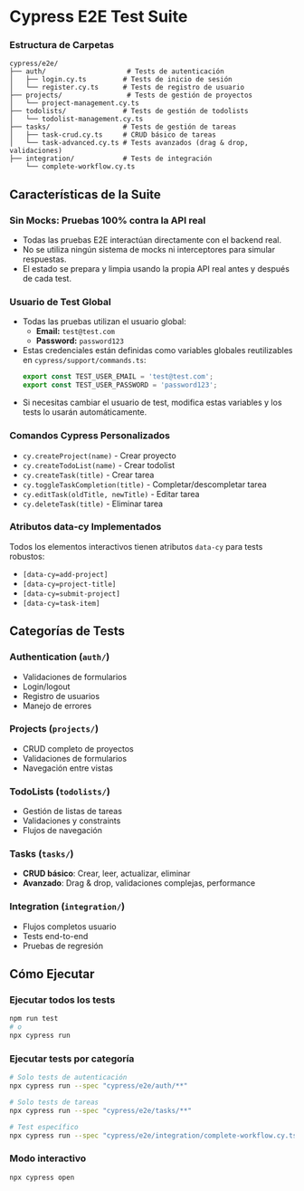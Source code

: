 # Cypress E2E Test Suite

### Estructura de Carpetas

```
cypress/e2e/
├── auth/                    # Tests de autenticación
│   ├── login.cy.ts         # Tests de inicio de sesión
│   └── register.cy.ts      # Tests de registro de usuario
├── projects/                # Tests de gestión de proyectos
│   └── project-management.cy.ts
├── todolists/              # Tests de gestión de todolists
│   └── todolist-management.cy.ts
├── tasks/                  # Tests de gestión de tareas
│   ├── task-crud.cy.ts     # CRUD básico de tareas
│   └── task-advanced.cy.ts # Tests avanzados (drag & drop, validaciones)
├── integration/            # Tests de integración
    └── complete-workflow.cy.ts
```

## Características de la Suite

### Sin Mocks: Pruebas 100% contra la API real
- Todas las pruebas E2E interactúan directamente con el backend real.
- No se utiliza ningún sistema de mocks ni interceptores para simular respuestas.
- El estado se prepara y limpia usando la propia API real antes y después de cada test.

### Usuario de Test Global
- Todas las pruebas utilizan el usuario global:
  - **Email:** `test@test.com`
  - **Password:** `password123`
- Estas credenciales están definidas como variables globales reutilizables en `cypress/support/commands.ts`:
  ```js
  export const TEST_USER_EMAIL = 'test@test.com';
  export const TEST_USER_PASSWORD = 'password123';
  ```
- Si necesitas cambiar el usuario de test, modifica estas variables y los tests lo usarán automáticamente.

### Comandos Cypress Personalizados
- `cy.createProject(name)` - Crear proyecto
- `cy.createTodoList(name)` - Crear todolist
- `cy.createTask(title)` - Crear tarea
- `cy.toggleTaskCompletion(title)` - Completar/descompletar tarea
- `cy.editTask(oldTitle, newTitle)` - Editar tarea
- `cy.deleteTask(title)` - Eliminar tarea

### Atributos data-cy Implementados
Todos los elementos interactivos tienen atributos `data-cy` para tests robustos:
- `[data-cy=add-project]`
- `[data-cy=project-title]`
- `[data-cy=submit-project]`
- `[data-cy=task-item]`

## Categorías de Tests

### Authentication (`auth/`)
- Validaciones de formularios
- Login/logout
- Registro de usuarios
- Manejo de errores

### Projects (`projects/`)
- CRUD completo de proyectos
- Validaciones de formularios
- Navegación entre vistas

### TodoLists (`todolists/`)
- Gestión de listas de tareas
- Validaciones y constraints
- Flujos de navegación

### Tasks (`tasks/`)
- **CRUD básico**: Crear, leer, actualizar, eliminar
- **Avanzado**: Drag & drop, validaciones complejas, performance

### Integration (`integration/`)
- Flujos completos usuario
- Tests end-to-end
- Pruebas de regresión

## Cómo Ejecutar

### Ejecutar todos los tests
```bash
npm run test
# o
npx cypress run
```

### Ejecutar tests por categoría
```bash
# Solo tests de autenticación
npx cypress run --spec "cypress/e2e/auth/**"

# Solo tests de tareas
npx cypress run --spec "cypress/e2e/tasks/**"

# Test específico
npx cypress run --spec "cypress/e2e/integration/complete-workflow.cy.ts"
```

### Modo interactivo
```bash
npx cypress open
```